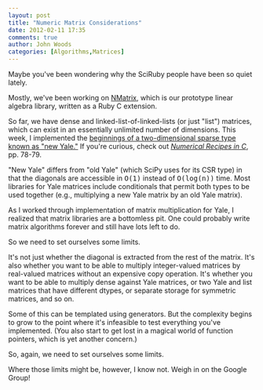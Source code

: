 ```yaml
---
layout: post
title: "Numeric Matrix Considerations"
date: 2012-02-11 17:35
comments: true
author: John Woods
categories: [Algorithms,Matrices]
---
```

Maybe you've been wondering why the SciRuby people have been so quiet lately.

Mostly, we've been working on [NMatrix](http://github.com/mohawkjohn/nmatrix), which is our prototype linear algebra library, written as a Ruby C extension.

So far, we have dense and linked-list-of-linked-lists (or just "list") matrices, which can exist in an essentially unlimited number of dimensions. This week, I implemented the [beginnings of a two-dimensional sparse type known as "new Yale."](https://github.com/mohawkjohn/nmatrix/tree/sparse) If you're curious, check out _[Numerical Recipes in C](http://apps.nrbook.com/c/index.html)_, pp. 78-79.

"New Yale" differs from "old Yale" (which SciPy uses for its CSR type) in that the diagonals are accessible in <tt>O(1)</tt> instead of <tt>O(log(n))</tt> time. Most libraries for Yale matrices include conditionals that permit both types to be used together (e.g., multiplying a new Yale matrix by an old Yale matrix).

As I worked through implementation of matrix multiplication for Yale, I realized that matrix libraries are a bottomless pit. One could probably write matrix algorithms forever and still have lots left to do.

So we need to set ourselves some limits.

It's not just whether the diagonal is extracted from the rest of the matrix. It's also whether you want to be able to multiply integer-valued matrices by real-valued matrices without an expensive copy operation. It's whether you want to be able to multiply dense against Yale matrices, or two Yale and list matrices that have different dtypes, or separate storage for symmetric matrices, and so on.

Some of this can be templated using generators. But the complexity begins to grow to the point where it's infeasible to test everything you've implemented. (You also start to get lost in a magical world of function pointers, which is yet another concern.)

So, again, we need to set ourselves some limits.

Where those limits might be, however, I know not. Weigh in on the Google Group!
